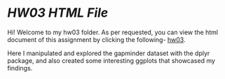 
# _HW03 HTML File_

Hi! Welcome to my hw03 folder. As per requested, you can view the html document of this assignment by clicking the following- [hw03](https://stat545-ubc-hw-2019-20.github.io/stat545-hw-racquellem/hw03_Mangahas.html). 

Here I manipulated and explored the gapminder dataset with the dplyr package, and also created some interesting ggplots that showcased my findings. 
